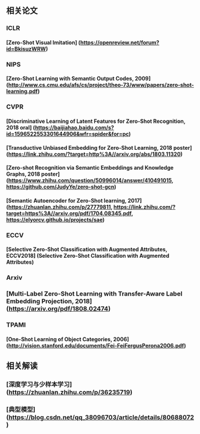 ## 相关论文

### ICLR
#### [Zero-Shot Visual Imitation] (https://openreview.net/forum?id=BkisuzWRW)

### NIPS
#### [Zero-Shot Learning with Semantic Output Codes, 2009] (http://www.cs.cmu.edu/afs/cs/project/theo-73/www/papers/zero-shot-learning.pdf)

### CVPR
#### [Discriminative Learning of Latent Features for Zero-Shot Recognition, 2018 oral] (https://baijiahao.baidu.com/s?id=1596522553301644906&wfr=spider&for=pc)
#### [Transductive Unbiased Embedding for Zero-Shot Learning, 2018 poster] (https://link.zhihu.com/?target=http%3A//arxiv.org/abs/1803.11320)
#### [Zero-shot Recognition via Semantic Embeddings and Knowledge Graphs, 2018 poster] (https://www.zhihu.com/question/50996014/answer/410491015, https://github.com/JudyYe/zero-shot-gcn)
#### [Semantic Autoencoder for Zero-Shot learning, 2017] (https://zhuanlan.zhihu.com/p/27779811, https://link.zhihu.com/?target=https%3A//arxiv.org/pdf/1704.08345.pdf, https://elyorcv.github.io/projects/sae)

### ECCV
#### [Selective Zero-Shot Classification with Augmented Attributes, ECCV2018] (Selective Zero-Shot Classification with Augmented Attributes)

###  Arxiv
### [Multi-Label Zero-Shot Learning with Transfer-Aware Label Embedding Projection, 2018] (https://arxiv.org/pdf/1808.02474)

### TPAMI
#### [One-Shot Learning of Object Categories, 2006] (http://vision.stanford.edu/documents/Fei-FeiFergusPerona2006.pdf)

## 相关解读
### [深度学习与少样本学习] (https://zhuanlan.zhihu.com/p/36235719)
### [典型模型] (https://blog.csdn.net/qq_38096703/article/details/80688072)
